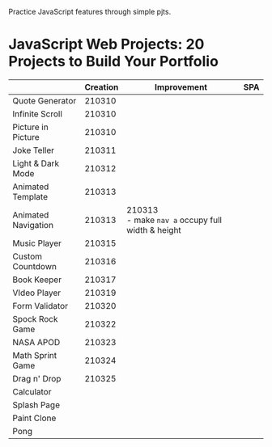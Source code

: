 Practice JavaScript features through simple pjts.

# JavaScript Web Projects: 20 Projects to Build Your Portfolio

|                     | Creation | Improvement                                           | SPA  |
| ------------------- | -------- | ----------------------------------------------------- | ---- |
| Quote Generator     | 210310   |                                                       |      |
| Infinite Scroll     | 210310   |                                                       |      |
| Picture in Picture  | 210310   |                                                       |      |
| Joke Teller         | 210311   |                                                       |      |
| Light & Dark Mode   | 210312   |                                                       |      |
| Animated Template   | 210313   |                                                       |      |
| Animated Navigation | 210313   | 210313<br />- make `nav a` occupy full width & height |      |
| Music Player        | 210315   |                                                       |      |
| Custom Countdown    | 210316   |                                                       |      |
| Book Keeper         | 210317   |                                                       |      |
| VIdeo Player        | 210319   |                                                       |      |
| Form Validator      | 210320   |                                                       |      |
| Spock Rock Game     | 210322   |                                                       |      |
| NASA APOD           | 210323   |                                                       |      |
| Math Sprint Game    | 210324   |                                                       |      |
| Drag n' Drop        | 210325   |                                                       |      |
| Calculator          |          |                                                       |      |
| Splash Page         |          |                                                       |      |
| Paint Clone         |          |                                                       |      |
| Pong                |          |                                                       |      |

